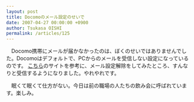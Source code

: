 ```yaml
---
layout: post
title: Docomoのメール設定のせいで
date: 2007-04-27 00:00:00 +0900
author: Tsukasa OISHI
permalink: /articles/125
---
```



　Docomo携帯にメールが届かなかったのは、ぼくのせいではありませんでした。Docomoはデフォルトで、PCからのメールを受信しない設定になっているのです。 [こちら](http://www.nttdocomo.co.jp/info/spam_mail/measure/domain/index_image.html)のサイトを参考に、メール設定解除をしてみたところ、すんなりと受信するようになりました。やれやれです。  

　眠くて眠くて仕方がない。今日は前の職場の人たちの飲み会に呼ばれています。楽しみ。  

